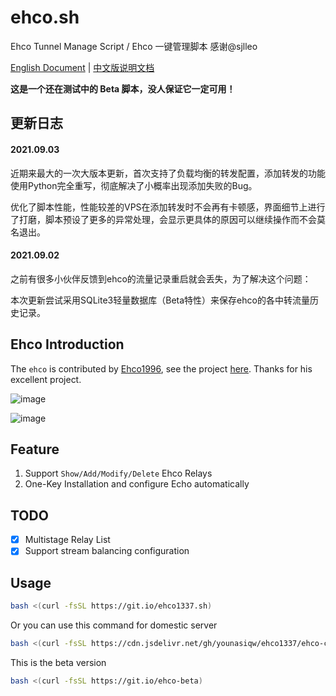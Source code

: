# ehco.sh
Ehco Tunnel Manage Script / Ehco 一键管理脚本  感谢@sjlleo 

[English Document](https://github.com/younasiqw/ehco1337/blob/main/README.md) | [中文版说明文档](https://leo.moe/daily/ehco-Script.html)

**这是一个还在测试中的 Beta 脚本，没人保证它一定可用！**

## 更新日志

#### 2021.09.03

近期来最大的一次大版本更新，首次支持了负载均衡的转发配置，添加转发的功能使用Python完全重写，彻底解决了小概率出现添加失败的Bug。

优化了脚本性能，性能较差的VPS在添加转发时不会再有卡顿感，界面细节上进行了打磨，脚本预设了更多的异常处理，会显示更具体的原因可以继续操作而不会莫名退出。

#### 2021.09.02

之前有很多小伙伴反馈到ehco的流量记录重启就会丢失，为了解决这个问题：

本次更新尝试采用SQLite3轻量数据库（Beta特性）来保存ehco的各中转流量历史记录。

## Ehco Introduction

The `ehco` is contributed by [Ehco1996](https://github.com/Ehco1996), see the project [here](https://github.com/Ehco1996/ehco). Thanks for his excellent project.

![image](https://user-images.githubusercontent.com/13616352/127090191-18865216-46bd-4e29-9a8d-b57dfd18a118.png)

![image](https://user-images.githubusercontent.com/13616352/124421686-93d46280-dd94-11eb-85ff-348c81a58ad1.png)

## Feature

1. Support `Show/Add/Modify/Delete` Ehco Relays
2. One-Key Installation and configure Echo automatically

## TODO

- [X] Multistage Relay List
- [X] Support stream balancing configuration

## Usage

```bash
bash <(curl -fsSL https://git.io/ehco1337.sh)
```

Or you can use this command for domestic server

```bash
bash <(curl -fsSL https://cdn.jsdelivr.net/gh/younasiqw/ehco1337/ehco-cn.sh)
```
This is the beta version
```bash
bash <(curl -fsSL https://git.io/ehco-beta)
```
